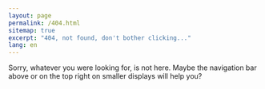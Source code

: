 ```yaml
---
layout: page
permalink: /404.html
sitemap: true
excerpt: "404, not found, don't bother clicking..."
lang: en
---
```


Sorry, whatever you were looking for, is not here. Maybe the navigation bar
above or on the top right on smaller displays will help you?
